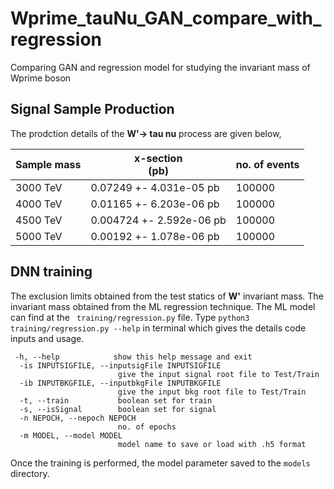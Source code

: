 # Wprime_tauNu_GAN_compare_with_regression
Comparing GAN and regression model for studying the invariant mass of Wprime boson


## Signal Sample Production
The prodction details of the **W'-> tau nu** process are given below,

Sample mass| x-section <br> (pb)| no. of events 
--- | --- | --- 
3000 TeV |  0.07249 +- 4.031e-05 pb |  100000
4000 TeV  | 0.01165 +- 6.203e-06 pb  | 100000  
4500 TeV  | 0.004724 +- 2.592e-06 pb | 100000
5000 TeV |   0.00192 +- 1.078e-06 pb  | 100000

## DNN training 
The exclusion limits obtained from the test statics of **W'** invariant mass. The invariant mass obtained from the ML regression technique. The ML model can find at the ``` training/regression.py``` file. Type ```python3 training/regression.py --help``` in terminal which gives the details code inputs and usage.

```
 -h, --help            show this help message and exit
  -is INPUTSIGFILE, --inputsigFile INPUTSIGFILE
                        give the input signal root file to Test/Train
  -ib INPUTBKGFILE, --inputbkgFile INPUTBKGFILE
                        give the input bkg root file to Test/Train
  -t, --train           boolean set for train
  -s, --isSignal        boolean set for signal
  -n NEPOCH, --nepoch NEPOCH
                        no. of epochs
  -m MODEL, --model MODEL
                        model name to save or load with .h5 format

```

Once the training is performed, the model parameter saved to the ```models``` directory.

